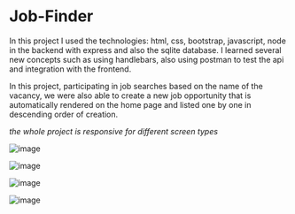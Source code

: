 # Job-Finder


In this project I used the technologies: html, css, bootstrap, javascript, node in the backend with express and also the sqlite database. 
I learned several new concepts such as using handlebars, 
also using postman to test the api and integration with the frontend.

In this project, participating in job searches based on the name of the vacancy, we were also able to create a new job opportunity that is automatically rendered on the home page and listed one by one in descending order of creation.

*the whole project is responsive for different screen types*

![image](https://user-images.githubusercontent.com/61715137/234285212-2966083f-b92f-4b1a-8041-09ef60d4c949.png)

![image](https://user-images.githubusercontent.com/61715137/234285323-1ac94854-8e40-4039-a54b-cbdd610973de.png)

![image](https://user-images.githubusercontent.com/61715137/234285389-49d838fd-e507-4d76-bebd-aea3e09421b9.png)

![image](https://user-images.githubusercontent.com/61715137/234285413-2fb67c96-c4d9-4b13-9536-4d99add92d8b.png)
